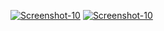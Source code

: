 <a href="https://image.prntscr.com/image/UsY4zknySGqUeaGq6babDw.png"><img src="https://image.prntscr.com/image/UsY4zknySGqUeaGq6babDw.png" alt="Screenshot-10" border="0"></a>
<a href="https://image.prntscr.com/image/pkqpZLhqTgeof2r6VJLHBg.png"><img src="https://image.prntscr.com/image/pkqpZLhqTgeof2r6VJLHBg.png" alt="Screenshot-10" border="0"></a>
